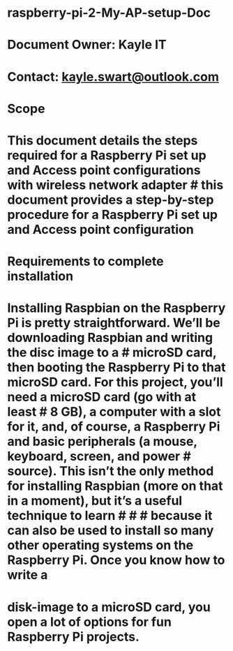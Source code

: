 # raspberry-pi-2-My-AP-setup-Doc


# Document Owner: 	Kayle IT 	 	
# Contact:		kayle.swart@outlook.com


# Scope
# This document details the steps required for a Raspberry Pi set up and Access point configurations with wireless network adapter # this document provides a step-by-step procedure for a Raspberry Pi set up and Access point configuration


# Requirements to complete installation
# Installing Raspbian on the Raspberry Pi is pretty straightforward. We’ll be downloading Raspbian and writing the disc image to a # microSD card, then booting the Raspberry Pi to that microSD card. For this project, you’ll need a microSD card (go with at least # 8 GB), a computer with a slot for it, and, of course, a Raspberry Pi and basic peripherals (a mouse, keyboard, screen, and power # source). This isn’t the only method for installing Raspbian (more on that in a moment), but it’s a useful technique to learn # # # because it can also be used to install so many other operating systems on the Raspberry Pi. Once you know how to write a 
# disk-image to a microSD card, you open a lot of options for fun Raspberry Pi projects.


